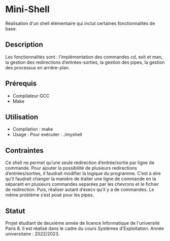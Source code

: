 # Mini-Shell
Réalisation d'un shell élémentaire qui inclut certaines fonctionnalités de base.

## Description 
Les fonctionnalités sont : l’implémentation des commandes cd, exit et man, la gestion des redirections d’entrées-sorties, la gestion des pipes, la gestion des processus en arrière-plan.

## Prérequis

- Compilateur GCC
- Make
  
## Utilisation

- Compilation : make
- Usage : Pour exécuter : ./myshell

## Contraintes 

Ce shell ne permet qu’une seule redirection d’entrée/sortie par ligne de commande. Pour ajouter la possibilité de
plusieurs redirections d’entrées/sorties, il faudrait modifier la logique du programme. C’est
à dire qu’il faudrait changer la manière de traiter une ligne de commande en la séparant en
plusieurs commandes separées par les chevrons et le fichier de redirection. Puis, réaliser autant
d’execv qu’il y a de commandes. Le même problème s’est posé pour les pipes.

## Statut

Projet étudiant de deuxième année de licence Informatique de l'université Paris 8. Il est réalisé dans le cadre du cours Systèmes d'Exploitation.
Année universitaire : 2022/2023.
